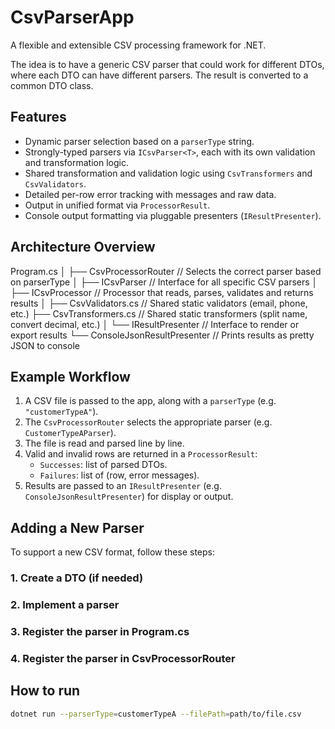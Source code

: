 # CsvParserApp

A flexible and extensible CSV processing framework for .NET.

The idea is to have a generic CSV parser that could work for different DTOs, where each DTO can have different parsers. The result is converted to a common DTO class.


## Features

- Dynamic parser selection based on a `parserType` string.
- Strongly-typed parsers via `ICsvParser<T>`, each with its own validation and transformation logic.
- Shared transformation and validation logic using `CsvTransformers` and `CsvValidators`.
- Detailed per-row error tracking with messages and raw data.
- Output in unified format via `ProcessorResult`.
- Console output formatting via pluggable presenters (`IResultPresenter`).

## Architecture Overview
Program.cs
│
├── CsvProcessorRouter // Selects the correct parser based on parserType
│
├── ICsvParser<T> // Interface for all specific CSV parsers
│
├── ICsvProcessor<T> // Processor that reads, parses, validates and returns results
│
├── CsvValidators.cs // Shared static validators (email, phone, etc.)
├── CsvTransformers.cs // Shared static transformers (split name, convert decimal, etc.)
│
└── IResultPresenter // Interface to render or export results
└── ConsoleJsonResultPresenter // Prints results as pretty JSON to console

## Example Workflow

1. A CSV file is passed to the app, along with a `parserType` (e.g. `"customerTypeA"`).
2. The `CsvProcessorRouter` selects the appropriate parser (e.g. `CustomerTypeAParser`).
3. The file is read and parsed line by line.
4. Valid and invalid rows are returned in a `ProcessorResult`:
    - `Successes`: list of parsed DTOs.
    - `Failures`: list of (row, error messages).
5. Results are passed to an `IResultPresenter` (e.g. `ConsoleJsonResultPresenter`) for display or output.


## Adding a New Parser

To support a new CSV format, follow these steps:

### 1. Create a DTO (if needed)
### 2. Implement a parser
### 3. Register the parser in Program.cs
### 4. Register the parser in CsvProcessorRouter

## How to run

```bash
dotnet run --parserType=customerTypeA --filePath=path/to/file.csv